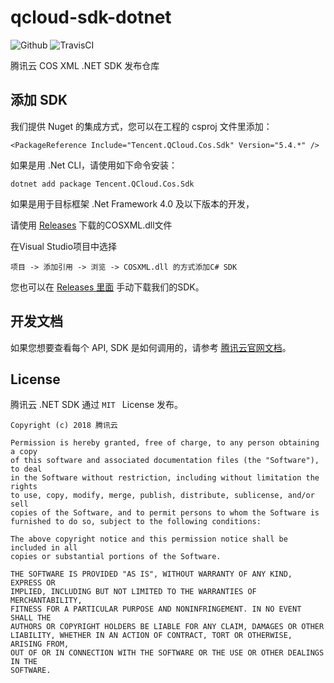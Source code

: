 # qcloud-sdk-dotnet

![Github](https://img.shields.io/github/release/tencentyun/qcloud-sdk-dotnet.svg) ![TravisCI](https://travis-ci.org/tencentyun/qcloud-sdk-dotnet.svg?branch=master)

腾讯云 COS XML .NET SDK 发布仓库

## 添加 SDK

我们提供 Nuget 的集成方式，您可以在工程的 csproj 文件里添加：

```
<PackageReference Include="Tencent.QCloud.Cos.Sdk" Version="5.4.*" />
```

如果是用 .Net CLI，请使用如下命令安装：

```
dotnet add package Tencent.QCloud.Cos.Sdk
```

如果是用于目标框架 .Net Framework 4.0 及以下版本的开发，

请使用 [Releases](https://github.com/tencentyun/qcloud-sdk-dotnet/releases) 下载的COSXML.dll文件

在Visual Studio项目中选择 

```
项目 -> 添加引用 -> 浏览 -> COSXML.dll 的方式添加C# SDK
```

您也可以在 [Releases 里面](https://github.com/tencentyun/qcloud-sdk-dotnet/releases) 手动下载我们的SDK。

## 开发文档

如果您想要查看每个 API, SDK 是如何调用的，请参考 [腾讯云官网文档](https://cloud.tencent.com/document/product/436/32819)。

## License

腾讯云 .NET SDK 通过 `MIT ` License 发布。

```shell
Copyright (c) 2018 腾讯云

Permission is hereby granted, free of charge, to any person obtaining a copy
of this software and associated documentation files (the "Software"), to deal
in the Software without restriction, including without limitation the rights
to use, copy, modify, merge, publish, distribute, sublicense, and/or sell
copies of the Software, and to permit persons to whom the Software is
furnished to do so, subject to the following conditions:

The above copyright notice and this permission notice shall be included in all
copies or substantial portions of the Software.

THE SOFTWARE IS PROVIDED "AS IS", WITHOUT WARRANTY OF ANY KIND, EXPRESS OR
IMPLIED, INCLUDING BUT NOT LIMITED TO THE WARRANTIES OF MERCHANTABILITY,
FITNESS FOR A PARTICULAR PURPOSE AND NONINFRINGEMENT. IN NO EVENT SHALL THE
AUTHORS OR COPYRIGHT HOLDERS BE LIABLE FOR ANY CLAIM, DAMAGES OR OTHER
LIABILITY, WHETHER IN AN ACTION OF CONTRACT, TORT OR OTHERWISE, ARISING FROM,
OUT OF OR IN CONNECTION WITH THE SOFTWARE OR THE USE OR OTHER DEALINGS IN THE
SOFTWARE.
```
